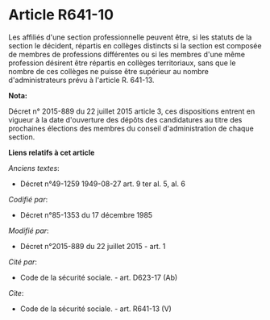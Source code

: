 # Article R641-10

Les affiliés d'une section professionnelle peuvent être, si les statuts de la section le décident, répartis en collèges
distincts si la section est composée de membres de professions différentes ou si les membres d'une même profession désirent
être répartis en collèges territoriaux, sans que le nombre de ces collèges ne puisse être supérieur au nombre
d'administrateurs prévu à l'article R. 641-13.

**Nota:**

Décret n° 2015-889 du 22 juillet 2015 article 3, ces dispositions entrent en vigueur à la date d'ouverture des dépôts des
candidatures au titre des prochaines élections des membres du conseil d'administration de chaque section.

**Liens relatifs à cet article**

_Anciens textes_:

  - Décret n°49-1259 1949-08-27 art. 9 ter al. 5, al. 6

_Codifié par_:

  - Décret n°85-1353 du 17 décembre 1985

_Modifié par_:

  - Décret n°2015-889 du 22 juillet 2015 - art. 1

_Cité par_:

  - Code de la sécurité sociale. - art. D623-17 (Ab)

_Cite_:

  - Code de la sécurité sociale. - art. R641-13 (V)
